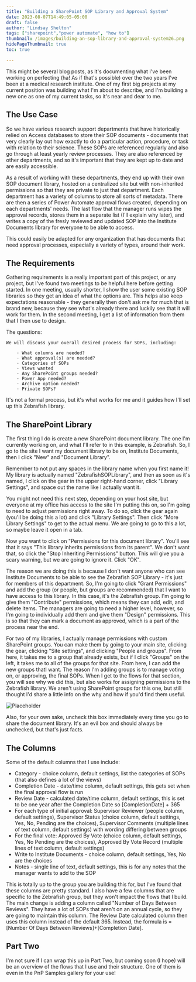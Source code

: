 ```yaml
---
title: "Building a SharePoint SOP Library and Approval System"
date: 2023-08-07T14:49:05-05:00
draft: false
author: "Lindsay Shelton"
tags: ["sharepoint","power automate", "how to"]
thumbnail: /images/building-an-sop-library-and-approval-system26.png
hidePageThumbnail: true
toc: true

---
```


This might be several blog posts, as it's documenting what I've been working on perfecting (ha! As if that's possible) over the two years I've been at a medical research institute.  One of my first big projects at my current position was building what I'm about to describe, and I'm building a new one as one of my current tasks, so it's near and dear to me.

## The Use Case

So we have various research support departments that have historically relied on Access databases to store their SOP documents - documents that very clearly lay out how exactly to do a particular action, procedure, or task with relation to their science.  These SOPs are referenced regularly and also go through at least yearly review processes.  They are also referenced by other departments, and so it's important that they are kept up to date and are easily accessible.

As a result of working with these departments, they end up with their own SOP document library, hosted on a centralized site but with non-inherited permissions so that they are private to just that department.  Each department has a variety of columns to store all sorts of metadata.  There are then a series of Power Automate approval flows created, depending on each departments' needs.  The last flow that the manager runs wipes the approval records, stores them in a separate list (I'll explain why later), and writes a copy of the fresly reviewed and updated SOP into the Institute Documents library for everyone to be able to access.

This could easily be adapted for any organization that has documents that need approval processes, especially a variety of types, around their work.

## The Requirements

Gathering requirements is a really important part of this project, or any project, but I've found two meetings to be helpful here before getting started.  In one meeting, usually shorter, I show the user some existing SOP libraries so they get an idea of what the options are.  This helps also keep expectations reasonable - they generally then don't ask me for much that is brand new, because they see what's already there and luckily see that it will work for them.  In the second meeting, I get a list of information from them that I then use to design.  

The questions:

	We will discuss your overall desired process for SOPs, including:
	 
		· What columns are needed?
		· What approval(s) are needed?
		· Categories of SOPs
		· Views wanted
		· Any SharePoint groups needed?
		· Power App needed?
		· Archive option needed?
        · Private SOPs?

It's not a formal process, but it's what works for me and it guides how I'll set up this Zebrafish library.

## The SharePoint Library

The first thing I do is create a new SharePoint document library.  The one I'm currently working on, and what I'll refer to in this example, is Zebrafish.  So, I go to the site I want my document library to be on, Institute Documents, then I click "New" and "Document Library".

Remember to not put any spaces in the library name when you first name it!  My library is actually named "ZebrafishSOPLibrary", and then as soon as it's named, I click on the gear in the upper right-hand corner, click "Library Settings", and space out the name like I actually want it.

You might not need this next step, depending on your host site, but everyone at my office has access to the site I'm putting this on, so I'm going to need to adjust permissions right away.  To do so, click the gear again (you'll be doing this a lot) and click "Library Settings".  Then click "More Library Settings" to get to the actual menu.  We are going to go to this a lot, so maybe leave it open in a tab.

Now you want to click on "Permissions for this document library".  You'll see that it says "This library inherits permissions from its parent".  We don't want that, so click the "Stop Inheriting Permissions" button.  This will give you a scary warning, but we are going to ignore it.  Click "OK".

The reason we are doing this is because I don't want anyone who can see Institute Documents to be able to see the Zebrafish SOP Library - it's just for members of this department.  So, I'm going to click "Grant Permissions" and add the group (or people, but groups are recommended) that I want to have access to this library.  In this case, it's the Zebrafish group.  I'm going to give them "Contribute" permissions, which means they can add, edit, and delete items.  The managers are going to need a higher level, however, so I'm going to individually add them and give them "Design" permissions.  This is so that they can mark a document as approved, which is a part of the process near the end.

For two of my libraries, I actually manage permissions with custom SharePoint groups.  You can make them by going to your main site, clicking the gear, clicking "Site settings", and clicking "People and groups".  From here, it takes me to a group that already exists, but if I click "Groups" on the left, it takes me to all of the groups for that site.  From here, I can add the new groups thatI want.  The reason I'm adding groups is to manage voting on, or approving, the final SOPs.  When I get to the flows for that section, you will see why we did this, but also works for assigning permissions to the Zebrafish library.  We aren't using SharePoint groups for this one, but still thought I'd share a little info on the why and how if you'd find them useful.

![Placeholder](/images/building-an-sop-library-and-approval-system2.png)

Also, for your own sake, uncheck this box immediately every time you go to share the document library.  It's an evil box and should always be unchecked, but that's just facts.

## The Columns

Some of the default columns that I use include:
* Category - choice column, default settings, list the categories of SOPs (that also defines a lot of the views)
* Completion Date - date/time column, default settings, this gets set when the final approval flow is run
* Review Date - calculated date/time column, default settings, this is set to be one year after the Completion Date so [CompletionDate] + 365
* For each type of initial approval: Supervisor Reviewer (people column, default settings), Supervisor Status (choice column, default settings, Yes, No, Pending are the choices), Supervisor Comments (multiple lines of text column, default settings) with wording differing between groups
* For the final vote:  Approved By Vote (choice column, default settings, Yes, No Pending are the choices), Approved By Vote Record (multiple lines of text column, default settings)
* Write to Institute Documents - choice column, default settings, Yes, No are the choices
* Notes - single line of text, default settings, this is for any notes that the manager wants to add to the SOP

This is totally up to the group you are building this for, but I've found that these columns are pretty standard.  I also have a few columns that are specific to the Zebrafish group, but they won't impact the flows that I build.  The main change is adding a column called "Number of Days Between Reviews".  They have a lot of SOPs that aren't on an annual cycle, so they are going to maintain this column.  The Review Date calculated column then uses this column instead of the default 365.  Instead, the formula is =[Number Of Days Between Reviews]+[Completion Date].

## Part Two

I'm not sure if I can wrap this up in Part Two, but coming soon (I hope) will be an overview of the flows that I use and their structure.  One of them is even in the PnP Samples gallery for your use!

<!-- Google tag (gtag.js) -->
<script async src="https://www.googletagmanager.com/gtag/js?id=G-CN3PDT3T20"></script>
<script>
  window.dataLayer = window.dataLayer || [];
  function gtag(){dataLayer.push(arguments);}
  gtag('js', new Date());

  gtag('config', 'G-CN3PDT3T20');
</script>